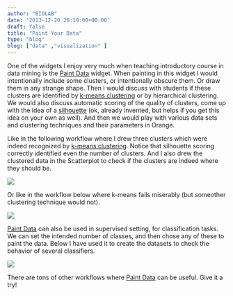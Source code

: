 ```yaml
---
author: "BIOLAB"
date: '2013-12-20 20:19:00+00:00'
draft: false
title: "Paint Your Data"
type: "blog"
blog: ["data" ,"visualization" ]
---
```


One of the widgets I enjoy very much when teaching introductory course in data mining is the [Paint Data](/widget-catalog/data/paintdata/) widget. When painting in this widget I would intentionally include some clusters, or intentionally obscure them. Or draw them in any strange shape. Then I would discuss with students if these clusters are identified by [k-means clustering](/widget-catalog/unsupervised/kmeans/) or by hierarchical clustering. We would also discuss automatic scoring of the quality of clusters, come up with the idea of a [silhouette](http://en.wikipedia.org/wiki/Silhouette_(clustering)) (ok, already invented, but helps if you get this idea on your own as well). And then we would play with various data sets and clustering techniques and their parameters in Orange.

Like in the following workflow where I drew three clusters which were indeed recognized by [k-means clustering](/widget-catalog/unsupervised/kmeans/). Notice that silhouette scoring correctly identified even the number of clusters. And I also drew the clustered data in the Scatterplot to check if the clusters are indeed where they should be.

![](/images/2013/12/20/paintdata-k-means-ok_1.png__600x1000_q95_upscale.png)

Or like in the workflow below where k-means fails miserably (but someother clustering technique would not).

![](/images/2013/12/20/paintdata-k-means-notok.png__600x1000_q95_upscale.jpg)

[Paint Data](/widget-catalog/data/paintdata/) can also be used in supervised setting, for classification tasks. We can set the intended number of classes, and then chose any of these to paint the data. Below I have used it to create the datasets to check the behavior of several classifiers.

![](/images/2013/12/20/paintdata-supervised_1.png__600x1000_q95_upscale.png)

There are tons of other workflows where [Paint Data](/widget-catalog/data/paintdata/) can be useful. Give it a try!
